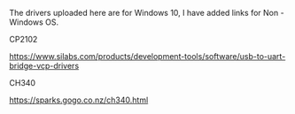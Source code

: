 The drivers uploaded here are for Windows 10,
I have added links for Non -Windows OS.

CP2102

https://www.silabs.com/products/development-tools/software/usb-to-uart-bridge-vcp-drivers

CH340

https://sparks.gogo.co.nz/ch340.html
